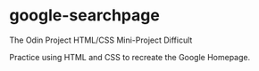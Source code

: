# google-searchpage
The Odin Project HTML/CSS Mini-Project Difficult

Practice using HTML and CSS to recreate the Google Homepage.
